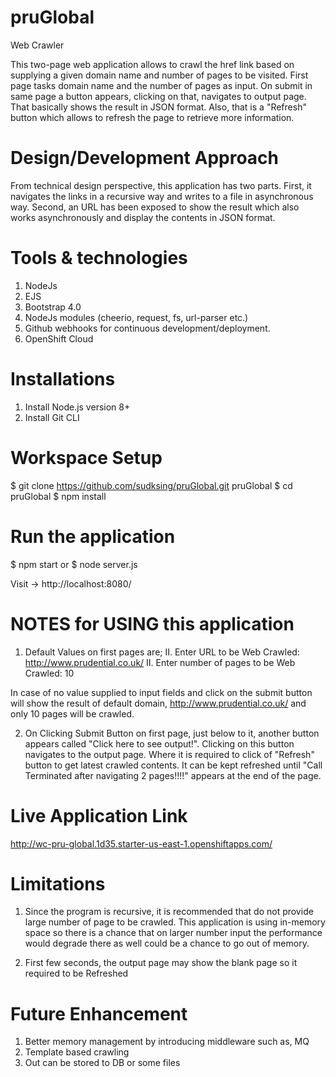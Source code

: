 # pruGlobal
Web Crawler

This two-page web application allows to crawl the href link based on supplying a given domain name and number of pages to be visited. First page tasks domain name and the number of pages as input. On submit in same page a button appears, clicking on that, navigates to output page. That basically shows the result in JSON format. Also, that is a "Refresh" button which allows to refresh the page to retrieve more information.

# Design/Development Approach
From technical design perspective, this application has two parts. First, it navigates the links in a recursive way and writes to a file in asynchronous way. Second, an URL has been exposed to show the result which also works asynchronously and display the contents in JSON format.

# Tools & technologies
1. NodeJs
2. EJS
3. Bootstrap 4.0
4. NodeJs modules (cheerio, request, fs, url-parser etc.)
5. Github webhooks for continuous development/deployment.
6. OpenShift Cloud

# Installations
1. Install Node.js version 8+
2. Install Git CLI

# Workspace Setup
  $ git clone https://github.com/sudksing/pruGlobal.git pruGlobal
  $ cd pruGlobal
  $ npm install
  
# Run the application
  $ npm start 
    or
  $ node server.js
  
  Visit -> 
  http://localhost:8080/
  
 # NOTES for USING this application
 1. Default Values on first pages are;
    II. Enter URL to be Web Crawled: http://www.prudential.co.uk/
    II. Enter number of pages to be Web Crawled: 10
 
  In case of no value supplied to input fields and click on the submit button will show the result of default domain, http://www.prudential.co.uk/ and only 10 pages will be crawled. 

 2.  On Clicking Submit Button on first page, just below to it, another button appears called "Click here to see output!". Clicking on this button navigates to the output page. Where it is required to click of "Refresh" button to get latest crawled contents. It can be kept refreshed until "Call Terminated after navigating 2 pages!!!!" appears at the end of the page.


# Live Application Link
http://wc-pru-global.1d35.starter-us-east-1.openshiftapps.com/

# Limitations
1. Since the program is recursive, it is recommended that do not provide large number of page to be crawled. This application is using in-memory space so there is a chance that on larger number input the performance would degrade there as well could be a chance to go out of memory.

2. First few seconds, the output page may show the blank page so it required to be Refreshed

# Future Enhancement
1. Better memory management by introducing middleware such as, MQ
2. Template based crawling 
3. Out can be stored to DB or some files

